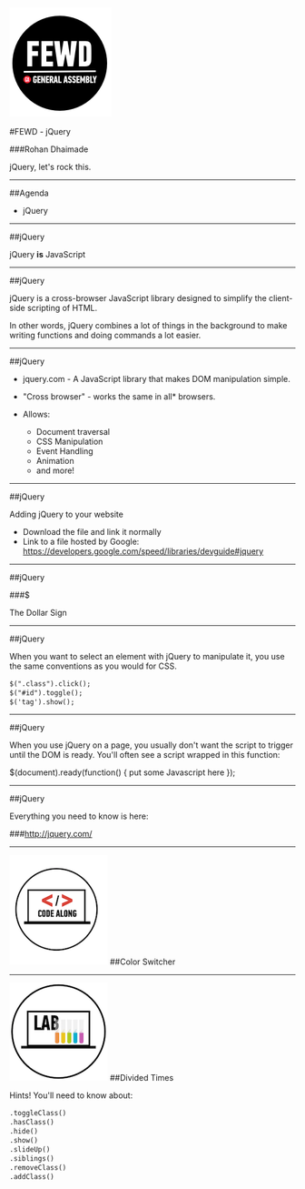 ![GeneralAssemb.ly](../../img/icons/FEWD_Logo.png)

#FEWD - jQuery

###Rohan Dhaimade

jQuery, let's rock this.

---


##Agenda

*	jQuery

---

##jQuery


jQuery __is__ JavaScript

---


##jQuery

jQuery is a cross-browser JavaScript library designed to simplify the client-side scripting of HTML.

In other words, jQuery combines a lot of things in the background to make writing functions and doing commands a lot easier.


---

##jQuery

*	jquery.com - A JavaScript library that makes DOM manipulation simple.

*	"Cross browser" - works the same in all* browsers.

*	Allows:
	*	Document traversal
	*	CSS Manipulation
	*	Event Handling
	*	Animation
	*	and more!

---


##jQuery

Adding jQuery to your website

* Download the file and link it normally
* Link to a file hosted by Google: https://developers.google.com/speed/libraries/devguide#jquery


---

##jQuery

###$

The Dollar Sign

---

##jQuery

When you want to select an element with jQuery to manipulate it, you use the same conventions as you would for CSS.

```
$(".class").click();
$("#id").toggle();
$('tag').show();
```

---

##jQuery

When you use jQuery on a page, you usually don't want the script to trigger until the DOM is ready. You'll often see a script wrapped in this function:

$(document).ready(function() {
put some Javascript here
});

---

##jQuery

Everything you need to know is here:

###http://jquery.com/

---

![GeneralAssemb.ly](../../img/icons/code_along.png)
##Color Switcher

---

![GeneralAssemb.ly](../../img/icons/exercise_icon_md.png)
##Divided Times

Hints!
You'll need to know about:
```
.toggleClass()
.hasClass()
.hide()
.show()
.slideUp()
.siblings()
.removeClass()
.addClass()
```
